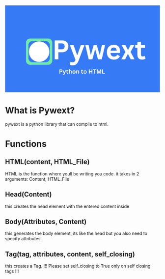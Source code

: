 ![Pywext](9AAB9E90-14FC-4C16-A26B-2E2A690C6996.jpeg)

# What is Pywext?
pywext is a python library that can compile to html.

# Functions

## HTML(content, HTML_File)
HTML is the function where youll be writing you code.
it takes in 2 arguments: Content, HTML_File

## Head(Content)
this creates the head element with the entered content inside

## Body(Attributes, Content)
this generates the body element, its like the head but you also need to specify attributes

## Tag(tag, attributes, content, self_closing)
this creates a Tag. !!! Please set self_closing to True only on self closing tags !!!
